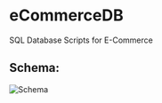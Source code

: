 # eCommerceDB
SQL Database Scripts for E-Commerce

## Schema: 
![Schema](https://github.com/user-attachments/assets/2b2cde4a-b5f5-42af-ad75-a212d990d355)